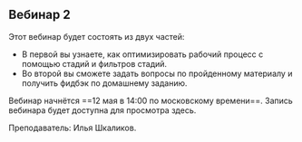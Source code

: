 ## Вебинар 2

Этот вебинар будет состоять из двух частей:

- В первой вы узнаете, как оптимизировать рабочий процесс с помощью стадий и фильтров стадий.
- Во второй вы сможете задать вопросы по пройденному материалу и получить фидбэк по домашнему заданию.

Вебинар начнётся ==12 мая в 14:00 по московскому времени==. Запись вебинара будет доступна для просмотра здесь.

Преподаватель: Илья Шкаликов.